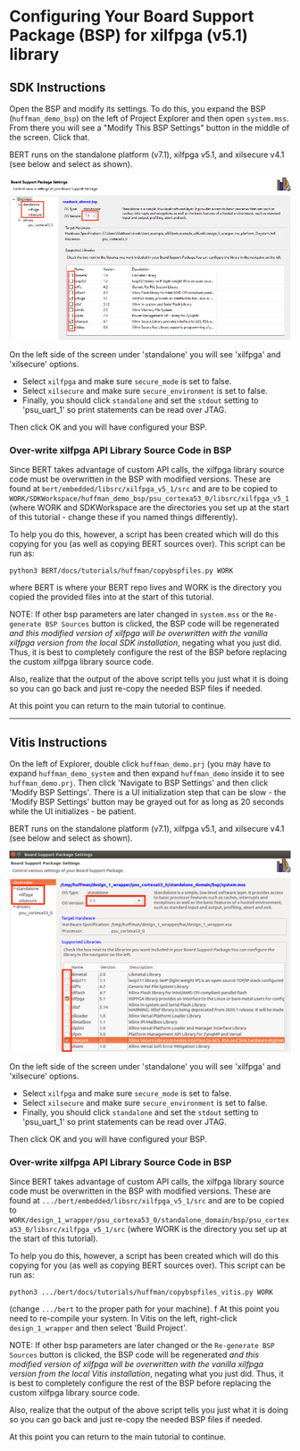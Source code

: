 # Configuring Your Board Support Package (BSP) for xilfpga (v5.1) library

## SDK Instructions
Open the BSP and modify its settings.  To do this, you expand the BSP (`huffman_demo_bsp`) on the left of Project Explorer and then open `system.mss`.  From there you will see a "Modify This BSP Settings" button in the middle of the screen.  Click that.

BERT runs on the standalone platform (v7.1), xilfpga v5.1, and xilsecure v4.1 (see below and select as shown).

![Example of BSP configuration](../images/bspsettings.png)

On the left side of the screen under 'standalone' you will see 'xilfpga' and 'xilsecure' options.
 * Select `xilfpga` and make sure `secure_mode` is set to false.
 * Select `xilsecure` and make sure `secure_environment` is set to false.
 * Finally, you should click `standalone` and set the `stdout` setting to 'psu_uart_1' so print statements can be read over JTAG.

Then click OK and you will have configured your BSP.

### Over-write xilfpga API Library Source Code in BSP
Since BERT takes advantage of custom API calls, the xilfpga library source code must be overwritten in the BSP with modified versions.  These are found at `bert/embedded/libsrc/xilfpga_v5_1/src` and are to be copied to 
`WORK/SDKWorkspace/huffman_demo_bsp/psu_cortexa53_0/libsrc/xilfpga_v5_1` (where WORK and SDKWorkspace are the directories you set up at the start of this tutorial - change these if you named things differently). 

To help you do this, however, a script has been created which will do this copying for you (as well as copying BERT sources over).    This script can be run as:
```
python3 BERT/docs/tutorials/huffman/copybspfiles.py WORK
```
where BERT is where your BERT repo lives and WORK is the directory you copied the provided files into at the start of this tutorial.

NOTE: If other bsp parameters are later changed in `system.mss` or the `Re-generate BSP Sources` button is clicked, the BSP code will be regenerated *and this modified version of xilfpga will be overwritten with the vanilla xilfpga version from the local SDK installation*, negating what you just did. Thus, it is best to completely configure the rest of the BSP before replacing the custom xilfpga library source code. 

Also, realize that the output of the above script tells you just what it is doing so you can go back and just re-copy the needed BSP files if needed.

At this point you can return to the main tutorial to continue.

---
## Vitis Instructions
On the left of Explorer, double click `huffman_demo.prj` (you may have to expand `huffman_demo_system` and then expand `huffman_demo` inside it to see `huffman_demo.prj`.  Then click 'Navigate to BSP Settings' and then click 'Modify BSP Settings'.  There is a UI initialization step that can be slow - the 'Modify BSP Settings' button may be grayed out for as long as 20 seconds while the UI initializes - be patient.

BERT runs on the standalone platform (v7.1), xilfpga v5.1, and xilsecure v4.1 (see below and select as shown).

![Example of BSP configuration](../images/bspsettings_vitis.png)

On the left side of the screen under 'standalone' you will see 'xilfpga' and 'xilsecure' options.
 * Select `xilfpga` and make sure `secure_mode` is set to false.
 * Select `xilsecure` and make sure `secure_environment` is set to false.
 * Finally, you should click `standalone` and set the `stdout` setting to 'psu_uart_1' so print statements can be read over JTAG.

Then click OK and you will have configured your BSP.

### Over-write xilfpga API Library Source Code in BSP
Since BERT takes advantage of custom API calls, the xilfpga library source code must be overwritten in the BSP with modified versions.  These are found at `.../bert/embedded/libsrc/xilfpga_v5_1/src` and are to be copied to 
`WORK/design_1_wrapper/psu_cortexa53_0/standalone_domain/bsp/psu_cortexa53_0/libsrc/xilfpga_v5_1/src` (where WORK is the directory you set up at the start of this tutorial).

To help you do this, however, a script has been created which will do this copying for you (as well as copying BERT sources over).    This script can be run as:
```
python3 .../bert/docs/tutorials/huffman/copybspfiles_vitis.py WORK
```
(change `.../bert` to the proper path for your machine).
f
At this point you need to re-compile your system.  In Vitis on the left, right-click `design_1_wrapper` and then select 'Build Project'.  

NOTE: If other bsp parameters are later changed or the `Re-generate BSP Sources` button is clicked, the BSP code will be regenerated *and this modified version of xilfpga will be overwritten with the vanilla xilfpga version from the local Vitis installation*, negating what you just did. Thus, it is best to completely configure the rest of the BSP before replacing the custom xilfpga library source code. 

Also, realize that the output of the above script tells you just what it is doing so you can go back and just re-copy the needed BSP files if needed.

At this point you can return to the main tutorial to continue.
